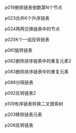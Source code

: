 
p019删除链表倒数第N个节点

p023合并K个升序链表

p024两两交换链表中的节点

p025K个一组反转链表

p061旋转链表

p082删除排序链表中的重复元素2

p083删除排序链表中的重复元素

p086分隔链表

p092反转链表2

p109有序链表转换二叉搜索树

p203移除链表元素

p206反转链表

